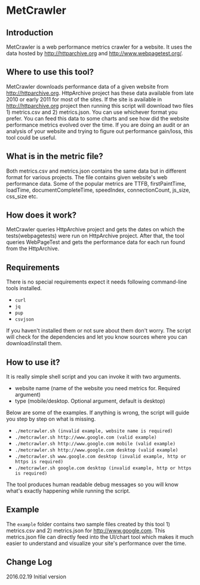 # MetCrawler

## Introduction
MetCrawler is a web performance metrics crawler for a website. It uses the data hosted by http://httparchive.org and http://www.webpagetest.org/.
 
## Where to use this tool?
MetCrawler downloads performance data of a given website from http://httparchive.org. HttpArchive project has these data available from late 2010 or early 2011 for most of the sites. If the site is available in http://httparchive.org project then running this script will download two files 1) metrics.csv and 2) metrics.json. You can use whichever format you prefer. You can feed this data to some charts and see how did the website performance metrics evolved over the time. If you are doing an audit or an analysis of your website and trying to figure out performance gain/loss, this tool could be useful.

## What is in the metric file?
Both metrics.csv and metrics.json contains the same data but in different format for various projects. The file contains given website's web performance data. Some of the popular metrics are TTFB, firstPaintTime, loadTime, documentCompleteTime, speedIndex, connectionCount, js_size, css_size etc.

## How does it work?
MetCrawler queries HttpArchive project and gets the dates on which the tests(webpagetests) were run on HttpArchive project. After that, the tool queries WebPageTest and gets the performance data for each run found from the HttpArchive.

## Requirements
There is no special requirements expect it needs following command-line tools installed.

* ``` curl ```
* ``` jq ```
* ``` pup ```
* ``` csvjson ```

If you haven't installed them or not sure about them don't worry. The script will check for the dependencies and let you know sources where you can download/install them.

## How to use it?
It is really simple shell script and you can invoke it with two arguments.

- website name (name of the website you need metrics for. Required argument)
- type (mobile/desktop. Optional argument, default is desktop)

Below are some of the examples. If anything is wrong, the script will guide you step by step on what is missing.

* ```./metcrawler.sh (invalid example, website name is required)```
* ```./metcrawler.sh http://www.google.com (valid example)```
* ```./metcrawler.sh http://www.google.com mobile (valid example)```
* ```./metcrawler.sh http://www.google.com desktop (valid example)```
* ```./metcrawler.sh www.google.com desktop (invalid example, http or https is required)```
* ```./metcrawler.sh google.com desktop (invalid example, http or https is required)```

The tool produces human readable debug messages so you will know what's exactly happening while running the script.

## Example
The `example` folder contains two sample files created by this tool 1) metrics.csv and 2) metrics.json for http://www.google.com. This metrics.json file can directly feed into the UI/chart tool which makes it much easier to understand and visualize your site's performance over the time.

## Change Log
2016.02.19 Initial version
